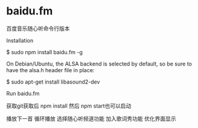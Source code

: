 baidu.fm
========

百度音乐随心听命令行版本

Installation

$ sudo npm install baidu.fm -g


On Debian/Ubuntu, the ALSA backend is selected by default, so be sure to have the alsa.h header file in place:

$ sudo apt-get install libasound2-dev


Run
baidu.fm

获取git获取后
npm install
然后
npm start也可以启动

播放下一首
循环播放
选择随心听频道功能
加入歌词秀功能
优化界面显示

